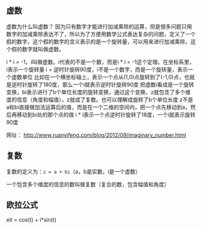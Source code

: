 ## 虚数

虚数为什么叫虚数？
因为只有数字才能进行加减乘除的运算，但是很多问题只用数字的加减乘除表达不了，所以为了方便用数学公式表达复杂的问题，定义了一个假的数字，这个假的数字的含义表示的是一个旋转量，可以用来进行加减乘除，这个假的数字就叫做虚数。

i * i = -1，i叫做虚数。i代表的不是一个数，而是i * i = -1这个定理。在坐标系里，i表示一个旋转量
i = 逆时针旋转90度，i不是一个数字，而是一个旋转量，表示一个虚数单位
比如在一个横坐标轴上，表示一个点从(1,0)点旋转到了(-1,0)点，也就是逆时针旋转了180度，那么一个i就表示逆时针旋转90度
把虚数i看成是一个旋转变换，bi表示进行了b个单位长度的旋转变换，通过这个变换，z就包含了多个维度的信息（角度和幅值），z就成了复数。也可以理解成旋转了b个单位长度
z不是a和bi直接做加法运算后的值，而是在一个二维的空间内，把一个点先移动到a，然后再移动到bi处的那个点的值
i * i表示一个点逆时针旋转了18度，一个i就表示旋转90度

网址：
http://www.ruanyifeng.com/blog/2012/09/imaginary_number.html


## 复数

复数的定义为：`z = a + bi`（a，b是实数，i是一个虚数）

一个包含多个维度的信息的数叫做复数（复合的数，包含幅值和角度）

## 欧拉公式

eit = cos(t) + i*sin(t)

